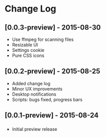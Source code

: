 # Change Log

## [0.0.3-preview] - 2015-08-30
  - Use ffmpeg for scanning files
  - Resizable UI
  - Settings cookie
  - Pure CSS icons

## [0.0.2-preview] - 2015-08-25
  - Added change log
  - Minor UX improvements
  - Desktop notifications
  - Scripts: bugs fixed, progress bars

## [0.0.1-preview] - 2015-08-24
###
 - Initial preview release
